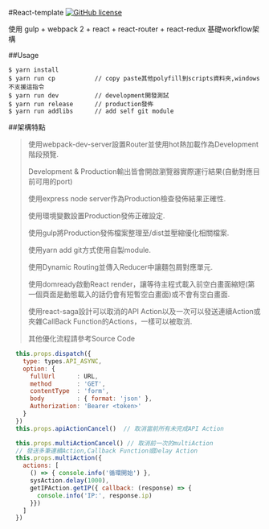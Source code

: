 #React-template [![GitHub license](https://img.shields.io/badge/license-MIT-blue.svg?style=flat-square)](https://raw.githubusercontent.com/totofish/react-template/master/LICENSE)

使用 gulp + webpack 2 + react + react-router + react-redux 基礎workflow架構



##Usage

```shell
$ yarn install
$ yarn run cp           // copy paste其他polyfill到scripts資料夾,windows不支援這指令
$ yarn run dev          // development開發測試
$ yarn run release      // production發佈
$ yarn run addlibs      // add self git module
```

##架構特點
> 使用webpack-dev-server設置Router並使用hot熱加載作為Development階段預覽.
>
> Development & Production輸出皆會開啟瀏覽器實際運行結果(自動對應目前可用的port)
>
> 使用express node server作為Production檢查發佈結果正確性.
>
> 使用環境變數設置Production發佈正確設定.
>
> 使用gulp將Production發佈檔案整理至/dist並壓縮優化相關檔案.
>
> 使用yarn add git方式使用自製module.
>
> 使用Dynamic Routing並傳入Reducer中讓麵包屑對應單元.
>
> 使用domready啟動React render，讓等待主程式載入前空白畫面縮短(第一個頁面是動態載入的話仍會有短暫空白畫面)或不會有空白畫面.
>
> 使用react-saga設計可以取消的API Action以及一次可以發送連續Action或夾雜CallBack Function的Actions，一樣可以被取消.
>
> 其他優化流程請參考Source Code


```javascript
  this.props.dispatch({
    type: types.API_ASYNC,
    option: {
      fullUrl      : URL,
      method       : 'GET',
      contentType  : 'form',
      body         : { format: 'json' },
      Authorization: 'Bearer <token>'
    }
  })
  this.props.apiActionCancel()  // 取消當前所有未完成API Action

  this.props.multiActionCancel() // 取消前一次的multiAction
  // 發送多筆連續Action,Callback Function或Delay Action
  this.props.multiAction({
    actions: [
      () => { console.info('循環開始') },
      sysAction.delay(1000),
      getIPAction.getIP({ callback: (response) => {
        console.info('IP:', response.ip)
      }})
    ]
  })
```
